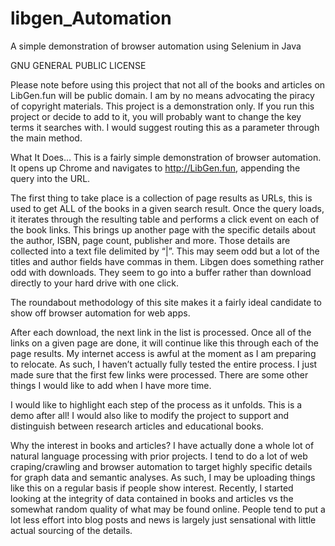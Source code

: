 
# libgen_Automation
A simple demonstration of browser automation using Selenium in Java

GNU GENERAL PUBLIC LICENSE

Please note before using this project that not all of the books and articles on LibGen.fun will be public domain. I am by no means advocating the piracy of copyright materials. This project is a demonstration only.
If you run this project or decide to add to it, you will probably want to change the key terms it searches with. I would suggest routing this as a parameter through the main method.

What It Does…
This is a fairly simple demonstration of browser automation. It opens up Chrome and navigates to http://LibGen.fun, appending the query into the URL.

The first thing to take place is a collection of page results as URLs, this is used to get ALL of the books in a given search result.
Once the query loads, it iterates through the resulting table and performs a click event on each of the book links. This brings up another page with the specific details about the author, ISBN, page count, publisher and more. Those details are collected into a text file delimited by “|”. This may seem odd but a lot of the titles and author fields have commas in them.
Libgen does something rather odd with downloads. They seem to go into a buffer rather than download directly to your hard drive with one click.

The roundabout methodology of this site makes it a fairly ideal candidate to show off browser automation for web apps.

After each download, the next link in the list is processed. Once all of the links on a given page are done, it will continue like this through each of the page results.
My internet access is awful at the moment as I am preparing to relocate. As such, I haven’t actually fully tested the entire process. I just made sure that the first few links were processed.
There are some other things I would like to add when I have more time.

I would like to highlight each step of the process as it unfolds. This is a demo after all!
I would also like to modify the project to support and distinguish between research articles and educational books.

Why the interest in books and articles?
I have actually done a whole lot of natural language processing with prior projects. I tend to do a lot of web craping/crawling and browser automation to target highly specific details for graph data and semantic analyses. As such, I may be uploading things like this on a regular basis if people show interest.
Recently, I started looking at the integrity of data contained in books and articles vs the somewhat random quality of what may be found online. People tend to put a lot less effort into blog posts and news is largely just sensational with little actual sourcing of the details.

